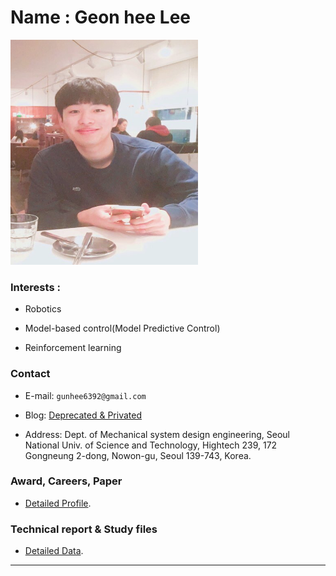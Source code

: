
# Name : Geon hee Lee 

<img src="./images/profile2.png" width="300" height="360"  class="center">


### Interests : 
- Robotics

- Model-based control(Model Predictive Control)

- Reinforcement learning


### Contact
-  E-mail:   `gunhee6392@gmail.com`

-  Blog:     [Deprecated & Privated](https://blog.naver.com/rjsgml6392)

-  Address:  Dept. of Mechanical system design engineering, Seoul National Univ. of Science and Technology, Hightech 239, 172 Gongneung 2-dong, Nowon-gu, Seoul 139-743, Korea.


###  Award, Careers, Paper

-  [Detailed Profile](./profile.html).
 


 

###  Technical report & Study files

-  [Detailed Data](./technical_report.html).



---
